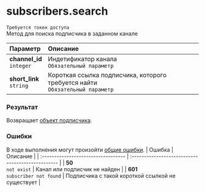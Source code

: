 # subscribers.search
`Требуется токен доступа`  
Метод для поиска подписчика в заданном канале

| Параметр                      | Описание                                                                          |
| :---------------------------- | :-------------------------------------------------------------------------------- |
| **channel_id**<br />`integer` | Индетификатор канала<br />`Обязательный параметр`                                 |
| **short_link**<br />`string`  | Короткая ссылка подписчика, которого требуется найти<br />`Обязательный параметр` |

### Результат
Возвращает [объект подписчика](https://github.com/EcostCompony/specter_api_documentation/blob/master/Объекты/Подписчик.md#подписчик).

### Ошибки
В ходе выполнения могут произойти [общие ошибки](https://github.com/EcostCompony/specter_api_documentation/blob/master/Основное/Обработка%20ошибок.md#коды-общих-ошибок).
| Ошибка                              | Описание                                          |
| :---------------------------------- | :------------------------------------------------ |
| **50**<br />`not exist`             | Канал или подписчик не найден                     |
| **601**<br />`subscriber not found` | Подписчика с такой короткой ссылкой не существует |